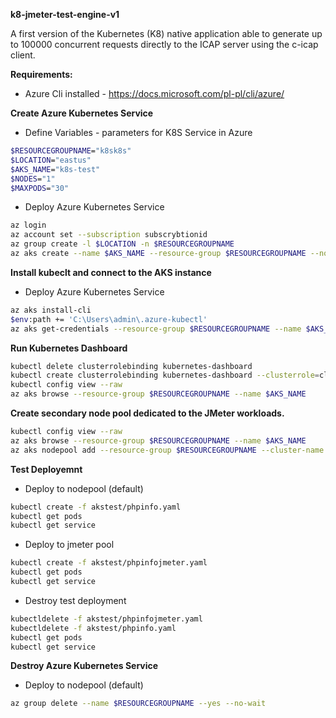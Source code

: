 **k8-jmeter-test-engine-v1**

A first version of the Kubernetes (K8) native application able to generate up to 100000 concurrent requests directly to the ICAP server using the c-icap client.

**Requirements:**

- Azure Cli installed - https://docs.microsoft.com/pl-pl/cli/azure/


**Create Azure Kubernetes Service**

- Define Variables - parameters for K8S Service in Azure
``` bash
$RESOURCEGROUPNAME="k8sk8s"
$LOCATION="eastus"
$AKS_NAME="k8s-test"
$NODES="1"
$MAXPODS="30"
```

- Deploy Azure Kubernetes Service
``` bash
az login
az account set --subscription subscrybtionid
az group create -l $LOCATION -n $RESOURCEGROUPNAME
az aks create --name $AKS_NAME --resource-group $RESOURCEGROUPNAME --node-count $NODES --generate-ssh-keys --network-plugin kubenet --max-pods $MAXPODS --enable-rbac --enable-managed-identity --vm-set-type VirtualMachineScaleSets --no-ssh-key
```

**Install kubeclt and connect to the AKS instance**

- Deploy Azure Kubernetes Service
``` bash
az aks install-cli
$env:path += 'C:\Users\admin\.azure-kubectl'
az aks get-credentials --resource-group $RESOURCEGROUPNAME --name $AKS_NAME
```

**Run Kubernetes Dashboard**

``` bash
kubectl delete clusterrolebinding kubernetes-dashboard
kubectl create clusterrolebinding kubernetes-dashboard --clusterrole=cluster-admin --serviceaccount=kube-system:kubernetes-dashboard --user=clusterUser
kubectl config view --raw
az aks browse --resource-group $RESOURCEGROUPNAME --name $AKS_NAME
```
**Create secondary node pool dedicated to the JMeter workloads.**

``` bash
kubectl config view --raw
az aks browse --resource-group $RESOURCEGROUPNAME --name $AKS_NAME
az aks nodepool add --resource-group $RESOURCEGROUPNAME --cluster-name $AKS_NAME --name jmeter --node-count 1 --node-taints sku=jmeter:NoSchedule
```

**Test Deployemnt**

- Deploy to nodepool (default) 
``` bash
kubectl create -f akstest/phpinfo.yaml
kubectl get pods
kubectl get service
```
- Deploy to jmeter pool
``` bash
kubectl create -f akstest/phpinfojmeter.yaml
kubectl get pods
kubectl get service
```
- Destroy test deployment
``` bash
kubectldelete -f akstest/phpinfojmeter.yaml
kubectldelete -f akstest/phpinfo.yaml
kubectl get pods
kubectl get service
```


**Destroy Azure Kubernetes Service**

- Deploy to nodepool (default) 
``` bash
az group delete --name $RESOURCEGROUPNAME --yes --no-wait
```
